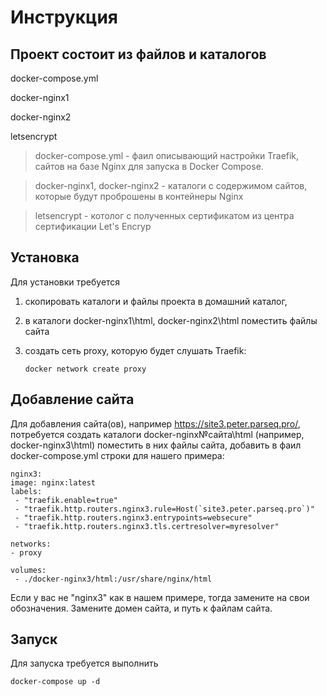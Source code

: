 Инструкция
=========================

Проект состоит из файлов и каталогов
--------------------------

docker-compose.yml

docker-nginx1

docker-nginx2

letsencrypt

> docker-compose.yml - фаил описывающий настройки Traefik,  сайтов на базе Nginx
 для запуска в Docker Compose.

> docker-nginx1, docker-nginx2 - каталоги с содержимом сайтов, которые будут проброшены в контейнеры Nginx

> letsencrypt -  котолог с полученных сертификатом из центра сертификации Let's Encryp

Установка
----------

Для установки требуется
1. скопировать каталоги и файлы проекта в домашний каталог,
2. в каталоги docker-nginx1\html, docker-nginx2\html поместить файлы сайта
3. создать сеть proxy, которую будет слушать Traefik:
       
       docker network create proxy



Добавление сайта
-----------------
Для добавления сайта(ов), например https://site3.peter.parseq.pro/,
потребуется создать каталоги docker-nginx№сайта\html (например, docker-nginx3\html)
поместить в них файлы сайта, добавить в фаил docker-compose.yml строки 
для нашего примера:

    nginx3:
    image: nginx:latest
    labels:
     - "traefik.enable=true"
     - "traefik.http.routers.nginx3.rule=Host(`site3.peter.parseq.pro`)"
     - "traefik.http.routers.nginx3.entrypoints=websecure"
     - "traefik.http.routers.nginx3.tls.certresolver=myresolver"

    networks:
    - proxy

    volumes:
     - ./docker-nginx3/html:/usr/share/nginx/html

 Если у вас не "nginx3" как в нашем примере, тогда замените на свои обозначения.
 Замените домен сайта, и путь к файлам сайта.

Запуск
------
Для запуска требуется выполнить

    docker-compose up -d
